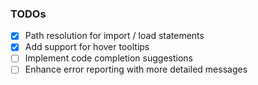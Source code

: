 ### TODOs

- [x] Path resolution for import / load statements
- [x] Add support for hover tooltips
- [ ] Implement code completion suggestions
- [ ] Enhance error reporting with more detailed messages
